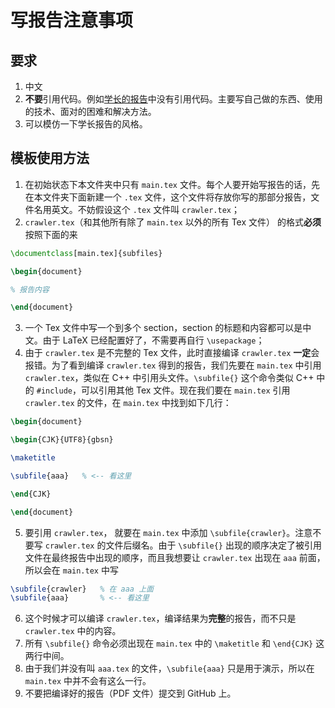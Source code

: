 # 写报告注意事项

## 要求

1. 中文
2. **不要**引用代码。例如[学长的报告](https://github.com/yyong119/BookSearchEngine/blob/master/Book_search_reporter.pdf)中没有引用代码。主要写自己做的东西、使用的技术、面对的困难和解决方法。
3. 可以模仿一下学长报告的风格。

## 模板使用方法

1. 在初始状态下本文件夹中只有 `main.tex` 文件。每个人要开始写报告的话，先在本文件夹下面新建一个 `.tex` 文件，这个文件将存放你写的那部分报告，文件名用英文。不妨假设这个 `.tex` 文件叫 `crawler.tex`；
2. `crawler.tex`（和其他所有除了 `main.tex` 以外的所有 Tex 文件） 的格式**必须**按照下面的来

```latex
\documentclass[main.tex]{subfiles}

\begin{document}

% 报告内容

\end{document}
```

3. 一个 Tex 文件中写一个到多个 section，section 的标题和内容都可以是中文。由于 LaTeX 已经配置好了，不需要再自行 `\usepackage`；
4. 由于 `crawler.tex` 是不完整的 Tex 文件，此时直接编译 `crawler.tex` **一定**会报错。为了看到编译 `crawler.tex` 得到的报告，我们先要在 `main.tex` 中引用 `crawler.tex`，类似在 C++ 中引用头文件。`\subfile{}` 这个命令类似 C++ 中的 `#include`，可以引用其他 Tex 文件。现在我们要在 `main.tex` 引用 `crawler.tex` 的文件，在 `main.tex` 中找到如下几行：

```latex
\begin{document}

\begin{CJK}{UTF8}{gbsn}

\maketitle

\subfile{aaa}   % <-- 看这里

\end{CJK}

\end{document}
```

5. 要引用 `crawler.tex`， 就要在 `main.tex` 中添加 `\subfile{crawler}`。注意不要写 `crawler.tex` 的文件后缀名。由于 `\subfile{}` 出现的顺序决定了被引用文件在最终报告中出现的顺序，而且我想要让 `crawler.tex` 出现在 `aaa` 前面，所以会在 `main.tex` 中写

```latex
\subfile{crawler}   % 在 aaa 上面
\subfile{aaa}       % <-- 看这里
```

6. 这个时候才可以编译 `crawler.tex`，编译结果为**完整**的报告，而不只是 `crawler.tex` 中的内容。
7. 所有 `\subfile{}` 命令必须出现在 `main.tex` 中的 `\maketitle` 和 `\end{CJK}` 这两行中间。
8. 由于我们并没有叫 `aaa.tex` 的文件，`\subfile{aaa}` 只是用于演示，所以在 `main.tex` 中并不会有这么一行。
8. 不要把编译好的报告（PDF 文件）提交到 GitHub 上。
